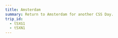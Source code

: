 ```yaml
---
title: Amsterdam
summary: Return to Amsterdam for another CSS Day.
trip_id:
  - t5XG1
  - t5XN1
---
```

